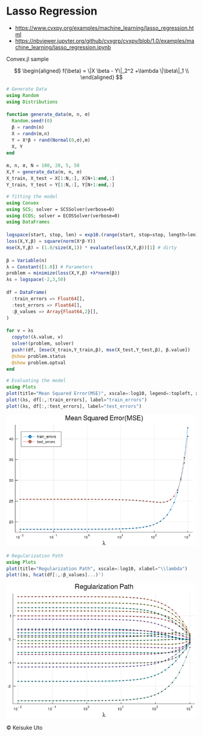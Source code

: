 # Lasso Regression
* https://www.cvxpy.org/examples/machine_learning/lasso_regression.html
* https://nbviewer.jupyter.org/github/cvxgrp/cvxpy/blob/1.0/examples/machine_learning/lasso_regression.ipynb

Convex.jl sample

$$
\begin{aligned}
f(\beta) = \|X \beta - Y\|_2^2 +\lambda \|\beta\|_1 \\
\end{aligned}
$$


```julia
# Generate Data
using Random
using Distributions

function generate_data(m, n, σ)
  Random.seed!(0)
  β = randn(n)
  X = randn(m,n)
  Y = X*β + rand(Normal(0,σ),m)
  X, Y
end

m, n, σ, N = 100, 20, 5, 50
X,Y = generate_data(m, n, σ)
X_train, X_test = X[1:N,:], X[N+1:end,:]
Y_train, Y_test = Y[1:N,:], Y[N+1:end,:]
```

```julia
# fitting the model
using Convex
using SCS; solver = SCSSolver(verbose=0)
using ECOS; solver = ECOSSolver(verbose=0)
using DataFrames

logspace(start, stop, len) = exp10.(range(start, stop=stop, length=len))
loss(X,Y,β) = square(norm(X*β-Y))
mse(X,Y,β) = (1.0/size(X,1)) * evaluate(loss(X,Y,β))[1] # dirty

β = Variable(n)
λ = Constant([1.0]) # Parameters
problem = minimize(loss(X,Y,β) +λ*norm(β))
λs = logspace(-2,3,50)

df = DataFrame(
  :train_errors => Float64[],
  :test_errors => Float64[],
  :β_values => Array{Float64,2}[],
)

for v = λs
  copyto!(λ.value, v)
  solve!(problem, solver)
  push!(df, [mse(X_train,Y_train,β), mse(X_test,Y_test,β), β.value])
  @show problem.status
  @show problem.optval
end
```
```julia
# Evaluating the model
using Plots
plot(title="Mean Squared Error(MSE)", xscale=:log10, legend=:topleft, xlabel="\\lambda")
plot!(λs, df[:,:train_errors], label="train_errors")
plot!(λs, df[:,:test_errors], label="test_errors")
```
![](assets/markdown-img-paste-20190301214231367.png)

```julia
# Regularization Path
using Plots
plot(title="Regularization Path", xscale=:log10, xlabel="\\lambda")
plot!(λs, hcat(df[:,:β_values]...)')
```

![](assets/markdown-img-paste-20190301214315303.png)

&copy; Keisuke Uto
